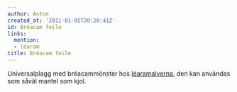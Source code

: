 ```yaml
---
author: Anton
created_at: '2011-01-05T20:20:41Z'
id: Bréacam feile
links:
  mention:
  - léaram
title: Bréacam feile
---
```


Universalplagg med bréacammönster hos [léaramalverna], den kan användas som såväl mantel som kjol.

  [léaramalverna]: léaram
